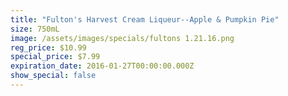 ```yaml
---
title: "Fulton's Harvest Cream Liqueur--Apple & Pumpkin Pie"
size: 750mL
image: /assets/images/specials/fultons 1.21.16.png
reg_price: $10.99
special_price: $7.99
expiration_date: 2016-01-27T00:00:00.000Z
show_special: false
---
```


